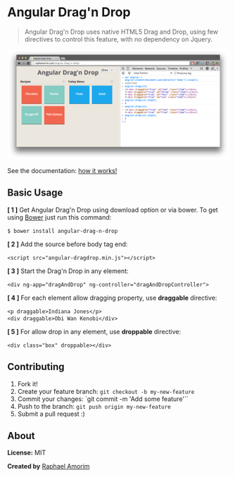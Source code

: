 # Angular Drag'n Drop
> Angular Drag'n Drop uses native HTML5 Drag and Drop, using few directives to control this feature, with no dependency on Jquery.

![Example](https://raw.githubusercontent.com/raphamorim/angular-drag-n-drop/gh-pages/assets/images/example.png)

See the documentation: [how it works!](http://raphamorim.com/angular-drag-n-drop/#guide)

## Basic Usage

**[ 1 ]** Get Angular Drag'n Drop using download option or via bower. To get using [Bower](http://bower.io/) just run this command:

    $ bower install angular-drag-n-drop

**[ 2 ]** Add the source before body tag end:

    <script src="angular-dragdrop.min.js"></script>

**[ 3 ]** Start the Drag'n Drop in any element:

    <div ng-app="dragAndDrop" ng-controller="dragAndDropController">

**[ 4 ]** For each element allow dragging property, use **draggable** directive:

    <p draggable>Indiana Jones</p>
    <div draggable>Obi Wan Kenobi</div>

**[ 5 ]** For allow drop in any element, use **droppable** directive:

    <div class="box" droppable></div>


## Contributing

1.  Fork it!
2.  Create your feature branch: `git checkout -b my-new-feature`
3.  Commit your changes: `git commit -m 'Add some feature'``
4.  Push to the branch: `git push origin my-new-feature`
5.  Submit a pull request :)

## About

**License:** MIT

**Created by** [Raphael Amorim](https://github.com/raphamorim)
